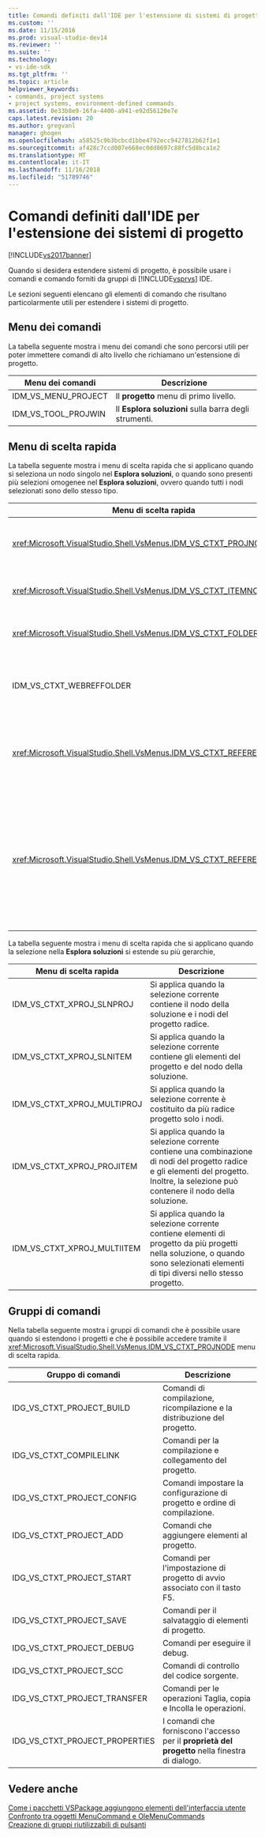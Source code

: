 ```yaml
---
title: Comandi definiti dall'IDE per l'estensione di sistemi di progetto | Microsoft Docs
ms.custom: ''
ms.date: 11/15/2016
ms.prod: visual-studio-dev14
ms.reviewer: ''
ms.suite: ''
ms.technology:
- vs-ide-sdk
ms.tgt_pltfrm: ''
ms.topic: article
helpviewer_keywords:
- commands, project systems
- project systems, environment-defined commands
ms.assetid: 0e33b8e9-16fa-4400-a941-e92d56120e7e
caps.latest.revision: 20
ms.author: gregvanl
manager: ghogen
ms.openlocfilehash: a58525c9b3bcbcd1bbe4792ecc9427812b62f1e1
ms.sourcegitcommit: af428c7ccd007e668ec0dd8697c88fc5d8bca1e2
ms.translationtype: MT
ms.contentlocale: it-IT
ms.lasthandoff: 11/16/2018
ms.locfileid: "51789746"
---
```

# <a name="ide-defined-commands-for-extending-project-systems"></a>Comandi definiti dall'IDE per l'estensione dei sistemi di progetto
[!INCLUDE[vs2017banner](../../includes/vs2017banner.md)]

Quando si desidera estendere sistemi di progetto, è possibile usare i comandi e comando forniti da gruppi di [!INCLUDE[vsprvs](../../includes/vsprvs-md.md)] IDE.  
  
 Le sezioni seguenti elencano gli elementi di comando che risultano particolarmente utili per estendere i sistemi di progetto.  
  
## <a name="command-menus"></a>Menu dei comandi  
 La tabella seguente mostra i menu dei comandi che sono percorsi utili per poter immettere comandi di alto livello che richiamano un'estensione di progetto.  
  
|Menu dei comandi|Descrizione|  
|------------------|-----------------|  
|IDM_VS_MENU_PROJECT|Il **progetto** menu di primo livello.|  
|IDM_VS_TOOL_PROJWIN|Il **Esplora soluzioni** sulla barra degli strumenti.|  
  
## <a name="shortcut-menus"></a>Menu di scelta rapida  
 La tabella seguente mostra i menu di scelta rapida che si applicano quando si seleziona un nodo singolo nel **Esplora soluzioni**, o quando sono presenti più selezioni omogenee nel **Esplora soluzioni**, ovvero quando tutti i nodi selezionati sono dello stesso tipo.  
  
|Menu di scelta rapida|Descrizione|  
|-------------------|-----------------|  
|<xref:Microsoft.VisualStudio.Shell.VsMenus.IDM_VS_CTXT_PROJNODE>|Si applica quando si seleziona il nodo di progetto.|  
|<xref:Microsoft.VisualStudio.Shell.VsMenus.IDM_VS_CTXT_ITEMNODE>|Si applica quando si seleziona un file.|  
|<xref:Microsoft.VisualStudio.Shell.VsMenus.IDM_VS_CTXT_FOLDERNODE>|Si applica quando si seleziona una cartella.|  
|IDM_VS_CTXT_WEBREFFOLDER|Si applica quando si seleziona la cartella di riferimento Web.|  
|<xref:Microsoft.VisualStudio.Shell.VsMenus.IDM_VS_CTXT_REFERENCEROOT>|Si applica quando si seleziona il nodo radice riferimenti denominato "Riferimenti".|  
|<xref:Microsoft.VisualStudio.Shell.VsMenus.IDM_VS_CTXT_REFERENCE>|Si applica quando vengono selezionati i nodi di riferimento; sono inclusi assembly, COM e solo i riferimenti al progetto. Non include riferimenti Web.|  
  
 La tabella seguente mostra i menu di scelta rapida che si applicano quando la selezione nella **Esplora soluzioni** si estende su più gerarchie,  
  
|Menu di scelta rapida|Descrizione|  
|-------------------|-----------------|  
|IDM_VS_CTXT_XPROJ_SLNPROJ|Si applica quando la selezione corrente contiene il nodo della soluzione e i nodi del progetto radice.|  
|IDM_VS_CTXT_XPROJ_SLNITEM|Si applica quando la selezione corrente contiene gli elementi del progetto e del nodo della soluzione.|  
|IDM_VS_CTXT_XPROJ_MULTIPROJ|Si applica quando la selezione corrente è costituito da più radice progetto solo i nodi.|  
|IDM_VS_CTXT_XPROJ_PROJITEM|Si applica quando la selezione corrente contiene una combinazione di nodi del progetto radice e gli elementi del progetto. Inoltre, la selezione può contenere il nodo della soluzione.|  
|IDM_VS_CTXT_XPROJ_MULTIITEM|Si applica quando la selezione corrente contiene elementi di progetto da più progetti nella soluzione, o quando sono selezionati elementi di tipi diversi nello stesso progetto.|  
  
## <a name="command-groups"></a>Gruppi di comandi  
 Nella tabella seguente mostra i gruppi di comandi che è possibile usare quando si estendono i progetti e che è possibile accedere tramite il <xref:Microsoft.VisualStudio.Shell.VsMenus.IDM_VS_CTXT_PROJNODE> menu di scelta rapida.  
  
|Gruppo di comandi|Descrizione|  
|-------------------|-----------------|  
|IDG_VS_CTXT_PROJECT_BUILD|Comandi di compilazione, ricompilazione e la distribuzione del progetto.|  
|IDG_VS_CTXT_COMPILELINK|Comandi per la compilazione e collegamento del progetto.|  
|IDG_VS_CTXT_PROJECT_CONFIG|Comandi impostare la configurazione di progetto e ordine di compilazione.|  
|IDG_VS_CTXT_PROJECT_ADD|Comandi che aggiungere elementi al progetto.|  
|IDG_VS_CTXT_PROJECT_START|Comandi per l'impostazione di progetto di avvio associato con il tasto F5.|  
|IDG_VS_CTXT_PROJECT_SAVE|Comandi per il salvataggio di elementi di progetto.|  
|IDG_VS_CTXT_PROJECT_DEBUG|Comandi per eseguire il debug.|  
|IDG_VS_CTXT_PROJECT_SCC|Comandi di controllo del codice sorgente.|  
|IDG_VS_CTXT_PROJECT_TRANSFER|Comandi per le operazioni Taglia, copia e Incolla le operazioni.|  
|IDG_VS_CTXT_PROJECT_PROPERTIES|I comandi che forniscono l'accesso per il **proprietà del progetto** nella finestra di dialogo.|  
  
## <a name="see-also"></a>Vedere anche  
 [Come i pacchetti VSPackage aggiungono elementi dell'interfaccia utente](../../extensibility/internals/how-vspackages-add-user-interface-elements.md)   
 [Confronto tra oggetti MenuCommand e OleMenuCommands](../../misc/menucommands-vs-olemenucommands.md)   
 [Creazione di gruppi riutilizzabili di pulsanti](../../extensibility/creating-reusable-groups-of-buttons.md)

